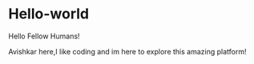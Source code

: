 # Hello-world
Hello Fellow Humans!

Avishkar here,I like coding and im here to explore this amazing platform!
